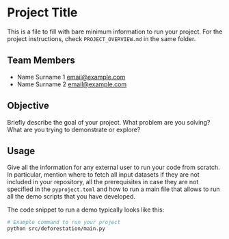 # Project Title

This is a file to fill with bare minimum information to run your project.
For the project instructions, check `PROJECT_OVERVIEW.md` in the same folder.

## Team Members

- Name Surname 1 <email@example.com>
- Name Surname 2 <email@example.com>

## Objective

Briefly describe the goal of your project. What problem are you solving? 
What are you trying to demonstrate or explore?

## Usage

Give all the information for any external user to run your code from scratch. In particular, mention where to fetch all input datasets if they are not included in your repository, all the prerequisites in case they are not specified in the `pyproject.toml` and how to run a main file that allows to run all the demo scripts that you have developed.

The code snippet to run a demo typically looks like this:
```bash
# Example command to run your project
python src/deforestation/main.py
```
